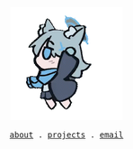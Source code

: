 <p align="center">
  <img alt="GIF" width="200" src="https://github.com/joshimello/joshimello/blob/main/loader2.gif?raw=true"/>
</p>
<p align="center">
  <samp>
    <a href="https://joshualean.com/about">about</a> .
    <a href="https://joshualean.com/projects">projects</a> .
    <a href="mailto:joshualeanjw@gmail.com">email</a>
  </samp>
</p>
